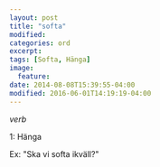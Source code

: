 ```yaml
---
layout: post
title: "softa"
modified:
categories: ord
excerpt:
tags: [Softa, Hänga]
image:
  feature:
date: 2014-08-08T15:39:55-04:00
modified: 2016-06-01T14:19:19-04:00
---
```


*verb*

1: Hänga

Ex: "Ska vi softa ikväll?"